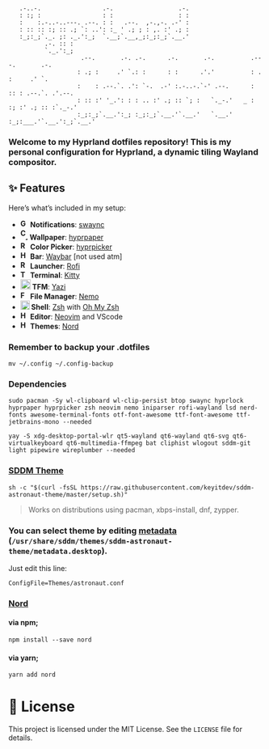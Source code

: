 ```
   .-..-.                 .-.                  .-.
   : :; :                 : :                  : :
   :    :.-..-..---. .--. : :   .--.  ,-.,-. .-' :
   : :: :: :; :: .; `: ..': :_ ' .; ; : ,. :' .; :
   :_;:_;`._. ;: ._.':_;  `.__;`.__,_;:_;:_;`.__.'
          .-. :: :
          `._.':_;
                    .--.       .-. .-.      .-.       .-.          .---.       .-.      
                   : .; :     .' `.: :      : :      .'.'          : .  :     .' `.     
                   :    : .--.`. .': `-.  .-' :.-..-.`-' .--.      : :: : .--.`. .'.--. 
                   : :: :' '_.': : : .. :' .; :: `; :   `._-.'   _ : :; :' .; :: :`._-.'
                   :_;:_;`.__.':_; :_;:_;`.__.'`.__.'   `.__.'  :_;:___.'`.__.':_;`.__.'
```

### Welcome to my Hyprland dotfiles repository! This is my personal configuration for Hyprland, a dynamic tiling Wayland compositor.

## ✨ **Features**

Here’s what’s included in my setup:

- **<img src="https://cdn3.emoji.gg/emojis/4412-ganyuping-reeeee.gif" alt="GanyuRee" width="16" height="16" /> Notifications**: [swaync](https://github.com/ErikReider/SwayNotificationCenter)
- **<img src="https://cdn3.emoji.gg/emojis/8353_Coffee_Dance.gif" alt="Coffee" width="15" height="22" /> Wallpaper**: [hyprpaper](https://github.com/hyprwm/hyprpaper)
- **<img src="https://cdn3.emoji.gg/emojis/7171-minecraft-sheep-spinning.gif" alt="Rainbow Sheep" width="16" height="16" /> Color Picker**: [hyprpicker](https://github.com/hyprwm/hyprpicker)
- **<img src="https://cdn3.emoji.gg/emojis/28630-chocolate.gif" alt="Hamburgah" width="16" height="16" /> Bar**: [Waybar](https://github.com/Alexays/Waybar) [not used atm]
- **<img src="https://cdn3.emoji.gg/emojis/69955-rocket-animated.gif" alt="Rocket" width="16" height="16" /> Launcher**: [Rofi](https://github.com/davatorium/rofi)
- **<img src="https://cdn3.emoji.gg/emojis/5337-terminal-raveninha.png" alt="Term" width="16" height="15" /> Terminal**: [Kitty](https://sw.kovidgoyal.net/kitty/)
- **<img src="https://cdn3.emoji.gg/emojis/6542_DuckDance.gif" alt="Duck" width="20" height="20" /> TFM**: [Yazi]([Yazi](https://github.com/sxyazi/yazi))
- **<img src="https://emojis.slackmojis.com/emojis/images/1620895689/38711/folder-peek.gif?1620895689" alt="FolderPeek" width="16" height="16" /> File Manager**: [Nemo]()
- **<img src="https://cdn3.emoji.gg/emojis/94947-blueseashell.png" alt="BlueShell" width="18" height="18" /> Shell**: [Zsh](https://www.zsh.org/) with [Oh My Zsh](https://ohmyz.sh/)
- **<img src="https://cdn3.emoji.gg/emojis/7255-hamburgerwink.gif" alt="Hamburgah" width="16" height="16" /> Editor**: [Neovim](https://neovim.io/) and VScode
- **<img src="https://cdn3.emoji.gg/emojis/57636-onigiri.png" alt="Hamburgah" width="16" height="16" /> Themes**: [Nord](https://github.com/nordtheme/nord)

### **Remember** to backup your .dotfiles
`mv ~/.config ~/.config-backup`

### Dependencies
`sudo pacman -Sy wl-clipboard wl-clip-persist btop swaync hyprlock hyprpaper hyprpicker zsh neovim nemo iniparser rofi-wayland lsd nerd-fonts awesome-terminal-fonts otf-font-awesome ttf-font-awesome ttf-jetbrains-mono --needed`

`yay -S xdg-desktop-portal-wlr qt5-wayland qt6-wayland qt6-svg qt6-virtualkeyboard qt6-multimedia-ffmpeg bat cliphist wlogout sddm-git light pipewire wireplumber --needed`

### [SDDM Theme](https://github.com/Keyitdev/sddm-astronaut-theme)
`sh -c "$(curl -fsSL https://raw.githubusercontent.com/keyitdev/sddm-astronaut-theme/master/setup.sh)"`

> Works on distributions using pacman, xbps-install, dnf, zypper.

### You can select theme by editing [metadata](https://github.com/Keyitdev/sddm-astronaut-theme/blob/master/metadata.desktop) (`/usr/share/sddm/themes/sddm-astronaut-theme/metadata.desktop`).

Just edit this line:

`ConfigFile=Themes/astronaut.conf`

### [Nord](https://github.com/nordtheme/nord)
#### via npm;
`npm install --save nord`
#### via yarn;
`yarn add nord`


# 📜 License
This project is licensed under the MIT License. See the `LICENSE` file for details.